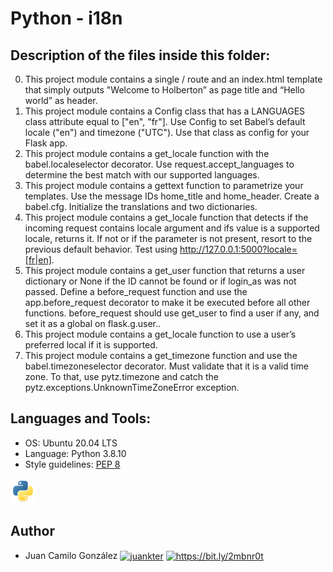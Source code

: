 # Python - i18n

## Description of the files inside this folder:


0. This project module contains a single / route and an index.html template that simply outputs "Welcome to Holberton” as page title and “Hello world” as header.
1. This project module contains a Config class that has a LANGUAGES class attribute equal to ["en", "fr"].
Use Config to set Babel’s default locale ("en") and timezone ("UTC"). Use that class as config for your Flask app.
2. This project module contains a get_locale function with the babel.localeselector decorator. Use request.accept_languages to determine the best match with our supported languages.
3. This project module contains a gettext function to parametrize your templates. Use the message IDs home_title and home_header. Create a babel.cfg. Initialize the translations and two dictionaries.
4. This project module contains a get_locale function that detects if the incoming request contains locale argument and ifs value is a supported locale, returns it. If not or if the parameter is not present, resort to the previous default behavior. Test using http://127.0.0.1:5000?locale=[fr|en].
5. This project module contains a get_user function that returns a user dictionary or None if the ID cannot be found or if login_as was not passed. Define a before_request function and use the app.before_request decorator to make it be executed before all other functions. before_request should use get_user to find a user if any, and set it as a global on flask.g.user..
6. This project module contains a get_locale function to use a user’s preferred local if it is supported.
7. This project module contains a get_timezone function and use the babel.timezoneselector decorator. Must validate that it is a valid time zone. To that, use pytz.timezone and catch the pytz.exceptions.UnknownTimeZoneError exception.


## Languages and Tools:

- OS: Ubuntu 20.04 LTS
- Language: Python 3.8.10
- Style guidelines: [PEP 8](https://www.python.org/dev/peps/pep-0008/)

<p align="left"> <a href="https://www.python.org" target="_blank" rel="noreferrer"> <img src="https://raw.githubusercontent.com/devicons/devicon/master/icons/python/python-original.svg" alt="python" width="40" height="40"/> </a> </p>


## Author

- Juan Camilo González <a href="https://twitter.com/juankter" target="blank"><img align="center" src="https://raw.githubusercontent.com/rahuldkjain/github-profile-readme-generator/master/src/images/icons/Social/twitter.svg" alt="juankter" height="30" width="40" /></a>
<a href="https://bit.ly/2MBNR0t" target="blank"><img align="center" src="https://raw.githubusercontent.com/rahuldkjain/github-profile-readme-generator/master/src/images/icons/Social/linked-in-alt.svg" alt="https://bit.ly/2mbnr0t" height="30" width="40" /></a>
